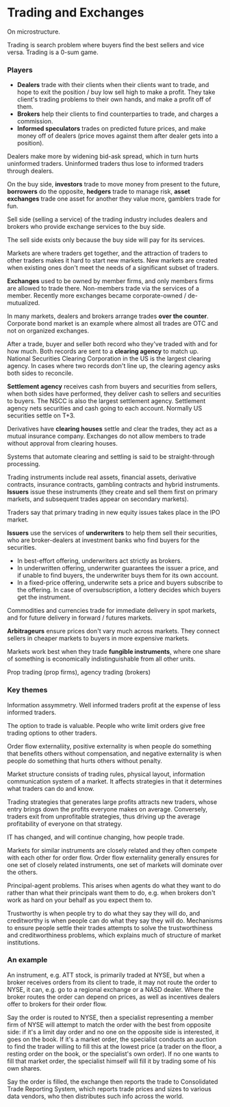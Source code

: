 # Trading and Exchanges

On microstructure.

Trading is search problem where buyers find the best sellers and vice versa.
Trading is a 0-sum game.

### Players

* **Dealers** trade with their clients when their clients want to trade, and hope to exit the position / buy low sell high to make a profit. They take client's trading problems to their own hands, and make a profit off of them.
* **Brokers** help their clients to find counterparties to trade, and charges a commission.
* **Informed speculators** trades on predicted future prices, and make money off of dealers (price moves against them after dealer gets into a position).

Dealers make more by widening bid-ask spread, which in turn hurts uninformed traders. Uninformed traders thus lose to informed traders through dealers.

On the buy side, **investors** trade to move money from present to the future, **borrowers** do the opposite, **hedgers** trade to manage risk, **asset exchanges** trade one asset for another they value more, gamblers trade for fun.

Sell side (selling a service) of the trading industry includes dealers and brokers who provide exchange services to the buy side.

The sell side exists only because the buy side will pay for its services.

Markets are where traders get together, and the attraction of traders to other traders makes it hard to start new markets.
New markets are created when existing ones don't meet the needs of a significant subset of traders.

**Exchanges** used to be owned by member firms, and only members firms are allowed to trade there. Non-members trade via the services of a member. Recently more exchanges became corporate-owned / de-mutualized.

In many markets, dealers and brokers arrange trades **over the counter**. Corporate bond market is an example where almost all trades are OTC and not on organized exchanges.

After a trade, buyer and seller both record who they've traded with and for how much.
Both records are sent to a **clearing agency** to match up. National Securities Clearing Corporation in the US is the largest clearing agency. In cases where two records don't line up, the clearing agency asks both sides to reconcile.

**Settlement agency** receives cash from buyers and securities from sellers, when both sides have performed, they deliver cash to sellers and securities to buyers. The NSCC is also the largest settlement agency. Settlement agency nets securities and cash going to each account.
Normally US securities settle on T+3.

Derivatives have **clearing houses** settle and clear the trades, they act as a mutual insurance company. Exchanges do not allow members to trade without approval from clearing houses.

Systems that automate clearing and settling is said to be straight-through processing.

Trading instruments include real assets, financial assets, derivative contracts, insurance contracts, gambling contracts and hybrid instruments.
**Issuers** issue these instruments (they create and sell them first on primary markets, and subsequent trades appear on secondary markets).

Traders say that primary trading in new equity issues takes place in the IPO market.

**Issuers** use the services of **underwriters** to help them sell their securities, who are broker-dealers at investment banks who find buyers for the securities.
* In best-effort offering, underwriters act strictly as brokers.
* In underwritten offering, underwriter guarantees the issuer a price, and if unable to find buyers, the underwriter buys them for its own account.
* In a fixed-price offering, underwrite sets a price and buyers subscribe to the offering. In case of oversubscription, a lottery decides which buyers get the instrument.

Commodities and currencies trade for immediate delivery in spot markets, and for future delivery in forward / futures markets.

**Arbitrageurs** ensure prices don't vary much across markets. They connect sellers in cheaper markets to buyers in more expensive markets.

Markets work best when they trade **fungible instruments**, where one share of something is economically indistinguishable from all other units.


Prop trading (prop firms), agency trading (brokers)



### Key themes

Information assymmetry. Well informed traders profit at the expense of less informed traders.

The option to trade is valuable. People who write limit orders give free trading options to other traders.

Order flow externaliity, positive externality is when people do something that benefits others without compensation, and negative externality is when people do something that hurts others without penalty.

Market structure consists of trading rules, physical layout, information communication system of a market. It affects strategies in that it determines what traders can do and know.

Trading strategies that generates large profits attracts new traders, whose entry brings down the profits everyone makes on average. Conversely, traders exit from unprofitable strategies, thus driving up the average profitability of everyone on that strategy.

IT has changed, and will continue changing, how people trade.

Markets for similar instruments are closely related and they often compete with each other for order flow. Order flow externaliity generally ensures for one set of closely related instruments, one set of markets will dominate over the others.

Principal-agent problems. This arises when agents do what they want to do rather than what their principals want them to do, e.g. when brokers don't work as hard on your behalf as you expect them to.

Trustworthy is when people try to do what they say they will do, and creditworthy is when people can do what they say they will do. Mechanisms to ensure people settle their trades attempts to solve the trustworthiness and creditworthiness problems, which explains much of structure of market institutions.

### An example

An instrument, e.g. ATT stock, is primarily traded at NYSE, but when a broker receives orders from its client to trade, it may not route the order to NYSE, it can, e.g. go to a regional exchange or a NASD dealer.
Where the broker routes the order can depend on prices, as well as incentives dealers offer to brokers for their order flow.

Say the order is routed to NYSE, then a specialist representing a member firm of NYSE will attempt to match the order with the best from opposite side: if it's a limit day order and no one on the opposite side is interested, it goes on the book.
If it's a market order, the specialist conducts an auction to find the trader willing to fill this at the lowest price (a trader on the floor, a resting order on the book, or the specialist's own order). If no one wants to fill that market order, the specialist himself will fill it by trading some of his own shares.

Say the order is filled, the exchange then reports the trade to Consolidated Trade Reporting System, which reports trade prices and sizes to various data vendors, who then distributes such info across the world.



